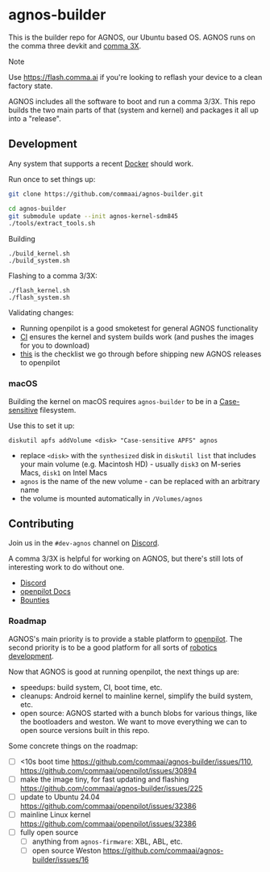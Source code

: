 # agnos-builder

This is the builder repo for AGNOS, our Ubuntu based OS. AGNOS runs on the comma three devkit and [comma 3X](https://comma.ai/shop/comma-3x).

> [!NOTE]  
> Use https://flash.comma.ai if you're looking to reflash your device to a clean factory state.


AGNOS includes all the software to boot and run a comma 3/3X.
This repo builds the two main parts of that (system and kernel) and packages it all up into a "release".

## Development

Any system that supports a recent [Docker](https://docs.docker.com/get-docker/) should work.

Run once to set things up:
```sh
git clone https://github.com/commaai/agnos-builder.git

cd agnos-builder
git submodule update --init agnos-kernel-sdm845
./tools/extract_tools.sh
```

Building
```
./build_kernel.sh
./build_system.sh
```

Flashing to a comma 3/3X:
```
./flash_kernel.sh
./flash_system.sh
```

Validating changes:
* Running openpilot is a good smoketest for general AGNOS functionality
* [CI](https://github.com/commaai/agnos-builder/blob/master/.github/workflows/build.yaml) ensures the kernel and system builds work (and pushes the images for you to download)
* [this](https://github.com/commaai/agnos-builder/blob/master/internal/README.md) is the checklist we go through before shipping new AGNOS releases to openpilot

### macOS

Building the kernel on macOS requires `agnos-builder` to be in a [Case-sensitive](https://support.apple.com/lv-lv/guide/disk-utility/dsku19ed921c/mac) filesystem.

Use this to set it up:
```
diskutil apfs addVolume <disk> "Case-sensitive APFS" agnos
```
* replace `<disk>` with the `synthesized` disk in `diskutil list` that includes your main volume (e.g. Macintosh HD) - usually `disk3` on M-series Macs, `disk1` on Intel Macs
* `agnos` is the name of the new volume - can be replaced with an arbitrary name
* the volume is mounted automatically in `/Volumes/agnos`

## Contributing

Join us in the `#dev-agnos` channel on [Discord](https://discord.comma.ai).

A comma 3/3X is helpful for working on AGNOS, but there's still lots of interesting work to do without one.

* [Discord](https://discord.comma.ai)
* [openpilot Docs](https://docs.comma.ai)
* [Bounties](https://comma.ai/bounties)

### Roadmap

AGNOS's main priority is to provide a stable platform to [openpilot](https://github.com/commaai/openpilot).
The second priority is to be a good platform for all sorts of [robotics development](https://blog.comma.ai/a-drive-in-the-office/).

Now that AGNOS is good at running openpilot, the next things up are:
* speedups: build system, CI, boot time, etc.
* cleanups: Android kernel to mainline kernel, simplify the build system, etc.
* open source: AGNOS started with a bunch blobs for various things, like the bootloaders and weston. We want to move everything we can to open source versions built in this repo.

Some concrete things on the roadmap:
- [ ] <10s boot time https://github.com/commaai/agnos-builder/issues/110, https://github.com/commaai/openpilot/issues/30894
- [ ] make the image tiny, for fast updating and flashing https://github.com/commaai/agnos-builder/issues/225
- [ ] update to Ubuntu 24.04 https://github.com/commaai/openpilot/issues/32386
- [ ] mainline Linux kernel https://github.com/commaai/openpilot/issues/32386
- [ ] fully open source
  - [ ] anything from `agnos-firmware`: XBL, ABL, etc.
  - [ ] open source Weston https://github.com/commaai/agnos-builder/issues/16
